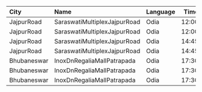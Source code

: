 | City        | Name                         | Language |  Time | Type      | Price | Capacity | Booked |
| :---------- | :--------------------------- | :------- | ----: | :-------- | ----: | -------: | -----: |
| JajpurRoad  | SaraswatiMultiplexJajpurRoad | Odia     | 12:00 | Vip       |  130₹ |      128 |     88 |
| JajpurRoad  | SaraswatiMultiplexJajpurRoad | Odia     | 12:00 | Diamond   |  100₹ |       78 |     55 |
| JajpurRoad  | SaraswatiMultiplexJajpurRoad | Odia     | 14:45 | Vip       |  130₹ |      128 |     88 |
| JajpurRoad  | SaraswatiMultiplexJajpurRoad | Odia     | 14:45 | Diamond   |  100₹ |       78 |     55 |
| Bhubaneswar | InoxDnRegaliaMallPatrapada   | Odia     | 17:30 | Club      |  150₹ |       23 |      0 |
| Bhubaneswar | InoxDnRegaliaMallPatrapada   | Odia     | 17:30 | Executive |  150₹ |       10 |      0 |
| Bhubaneswar | InoxDnRegaliaMallPatrapada   | Odia     | 17:30 | Royal     |  150₹ |       20 |      0 |